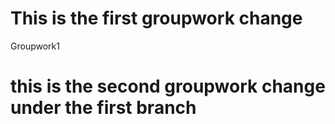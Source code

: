 # This is the first groupwork change 
Groupwork1

# this is the second groupwork change under the first branch 